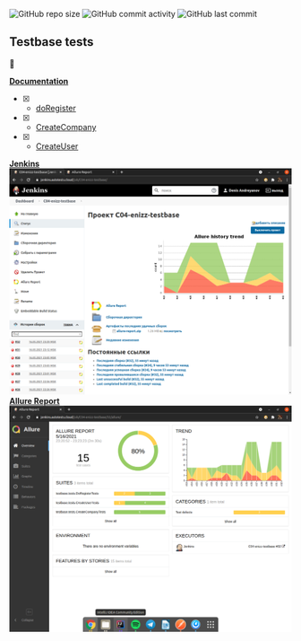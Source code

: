 ![GitHub repo size](https://img.shields.io/github/repo-size/dandreyanov/TestBase?style=flat-square) ![GitHub commit activity](https://img.shields.io/github/commit-activity/y/dandreyanov/TestBase?style=flat-square) ![GitHub last commit](https://img.shields.io/github/last-commit/dandreyanov/TestBase?style=flat-square)

## Testbase tests 
:robot:

[**Documentation**](https://testbase.atlassian.net/wiki/spaces/USERS/pages/592511089/SOAP+REST)

- [X] - [doRegister](https://github.com/dandreyanov/TestBase/blob/master/src/test/java/testbase/tests/DoRegisterTests.java)
- [X] - [CreateCompany](https://github.com/dandreyanov/TestBase/blob/master/src/test/java/testbase/tests/CreateCompanyTests.java)
- [X] - [CreateUser](https://github.com/dandreyanov/TestBase/blob/master/src/test/java/testbase/tests/CreateUserTests.java)
    
[**Jenkins**](https://jenkins.autotests.cloud/job/C04-enizz-testbase/)
![jen](img/jenkins.png)
[**Allure Report**](https://jenkins.autotests.cloud/job/C04-enizz-testbase/32/allure/)
![allure](img/allure.png)    